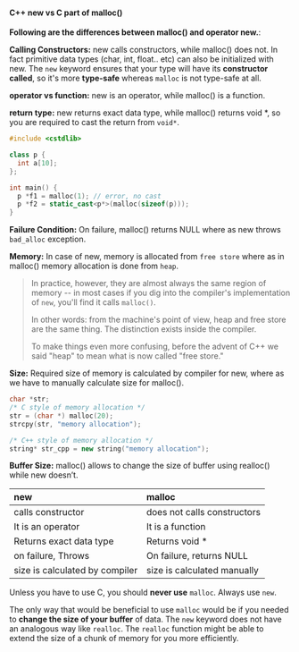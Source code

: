 #### C++ new vs C part of malloc()

**Following are the differences between malloc() and operator new.**: 

**Calling Constructors:** new calls constructors, while malloc() does not. In fact primitive data types (char, int, float.. etc) can also be initialized with new. The `new` keyword ensures that your type will have its **constructor called**, so it's more **type-safe** whereas `malloc` is not type-safe at all.



**operator vs function:** new is an operator, while malloc() is a function.



**return type:** new returns exact data type, while malloc() returns void *, so you are required to cast the return from `void*`. 

```c++
#include <cstdlib>

class p {
  int a[10];
}; 

int main() {
  p *f1 = malloc(1); // error, no cast
  p *f2 = static_cast<p*>(malloc(sizeof(p)));
}
```



**Failure Condition:** On failure, malloc() returns NULL where as new throws `bad_alloc` exception.



**Memory:** In case of new, memory is allocated from `free store` where as in malloc() memory allocation is done from `heap`.

[^Free store]: The free store is one of the two dynamic memory areas, allocated/freed by new/delete. Object lifetime can be less than the time the storage is allocated; that is, free store objects can have memory allocated without being immediately initialized, and can be destroyed without the memory being immediately deallocated. During the period when the storage is allocated but outside the object's lifetime, the storage may be accessed and manipulated through a void* but none of the proto-object's nonstatic members or member functions may be accessed, have their addresses taken, or be otherwise manipulated.
[^Heap]: The heap is the other dynamic memory area, allocated/freed by malloc/free and their variants. Note that while the default global new and delete might be implemented in terms of malloc and free by a particular compiler, the heap is not the same as free store and memory allocated in one area cannot be safely deallocated in the other. Memory allocated from the heap can be used for objects of class type by placement-new construction and explicit destruction. If so used, the notes about free store object lifetime apply similarly here.

> In practice, however, they are almost always the same region of memory -- in most cases if you dig into the compiler's implementation of `new`, you'll find it calls `malloc()`.
>
> In other words: from the machine's point of view, heap and free store are the same thing. The distinction exists inside the compiler.
>
> To make things even more confusing, before the advent of C++ we said "heap" to mean what is now called "free store."



**Size:** Required size of memory is calculated by compiler for new, where as we have to manually calculate size for malloc().



```c++
char *str;
/* C style of memory allocation */
str = (char *) malloc(20);
strcpy(str, "memory allocation");

/* C++ style of memory allocation */
string* str_cpp = new string("memory allocation");
```



**Buffer Size:** malloc() allows to change the size of buffer using realloc() while new doesn’t.

| new                            | malloc                      |
| :----------------------------- | :-------------------------- |
| calls constructor              | does not calls constructors |
| It is an operator              | It is a function            |
| Returns exact data type        | Returns void *              |
| on failure, Throws             | On failure, returns NULL    |
| size is calculated by compiler | size is calculated manually |



Unless you have to use C, you should **never use** `malloc`. Always use `new`.

The only way that would be beneficial to use `malloc` would be if you needed to **change the size of your buffer** of data. The `new` keyword does not have an analogous way like `realloc`. The `realloc` function might be able to extend the size of a chunk of memory for you more efficiently.